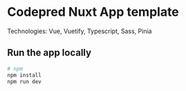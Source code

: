 # Codepred Nuxt App template

Technologies: Vue, Vuetify, Typescript, Sass, Pinia

## Run the app locally

```bash
# npm
npm install
npm run dev

```
